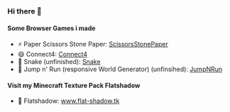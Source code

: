 ### Hi there 👋
#### Some Browser Games i made

- ⚡ Paper Scissors Stone Paper: [ScissorsStonePaper](https://julian-haidn.github.io/ScissorsStonePaper/)
- 😄 Connect4: [Connect4](https://julian-haidn.github.io/Connect4/)
- 🌱 Snake (unfinished): [Snake](https://julian-haidn.github.io/Snake/)
- 👯 Jump n' Run (responsive World Generator) (unfinsihed): [JumpNRun](https://julian-haidn.github.io/JumpNRun/)

#### Visit my Minecraft Texture Pack Flatshadow
- 💬 Flatshadow: www.flat-shadow.tk

<!--
**Julian-Haidn/Julian-Haidn** is a ✨ _special_ ✨ repository because its `README.md` (this file) appears on your GitHub profile.
Here are some ideas to get you started:
- 🔭 I’m looking to collaborate on ...
- 🤔 I’m looking for help with ...
- 💬 Ask me about ...
- 📫 How to reach me: ...
- ⚡ Fun fact: ...
-->
